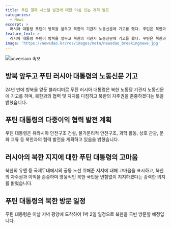 ```yaml
---
title: 푸틴 결제 시스템 발전에 대한 야심 있는 계획 발표
categories:
  - News
excerpt: >
  러시아 대통령 푸틴이 방북을 앞두고 북한의 기관지 노동신문에 기고를 했다. 푸틴은 북한과의 협력을 강조하며 서방의 제재에 대항하고 러시아와의 관계를 강화할 의사를 밝혔다. 또한 북한의 자주권을 지키기 위한 지지를 약속하고, 북한을 방문하며 국빈 방문을 할 예정이다.
feature_text: >
  러시아 대통령 푸틴이 방북을 앞두고 북한의 기관지 노동신문에 기고를 했다. 푸틴은 북한과의 협력을 강조하며 서방의 제재에 대항하고 러시아와의 관계를 강화할 의사를 밝혔다. 또한 북한의 자주권을 지키기 위한 지지를 약속하고, 북한을 방문하며 국빈 방문을 할 예정이다.
image: 'https://newsdao.kr/res/images/meta/newsdao_breakingnews.jpg'
---
```


<p><img src="https://newsdao.kr/res/images/meta/newsdao_breakingnews.jpg" alt="pcversion 속보" /></p>

<h2 data-ke-size="size26">방북 앞두고 푸틴 러시아 대통령의 노동신문 기고</h2>

<p data-ke-size="size16">24년 만에 방북을 앞둔 블라디미르 푸틴 러시아 대통령은 북한 노동당 기관지 노동신문에 기고를 하며, 북한과의 협력 및 지지를 다짐하고 북한의 자주권을 존중하겠다는 뜻을 밝혔습니다.</p>

<h2 data-ke-size="size26">푸틴 대통령의 다중이익 협력 발전 계획</h2>

<p data-ke-size="size16">푸틴 대통령은 유라시아 안전구조 건설, 불가분리적 안전구조, 과학 활동, 상호 관광, 문화 교류 등 북한과의 협력 발전을 계획하고 있음을 밝혔습니다.</p>

<h2 data-ke-size="size26">러시아의 북한 지지에 대한 푸틴 대통령의 고마움</h2>

<p data-ke-size="size16">북한의 유엔 등 국제무대에서의 공동 노선 취해준 지지에 대해 고마움을 표시하고, 북한의 자주권과 이익을 존중하며 영웅적인 북한 국민을 변함없이 지지하겠다는 강력한 의지를 밝혔습니다.</p>

<h2 data-ke-size="size26">푸틴 대통령의 북한 방문 일정</h2>

<p data-ke-size="size16">푸틴 대통령은 이날 저녁 평양에 도착하여 1박 2일 일정으로 북한을 국빈 방문할 예정입니다.</p>

